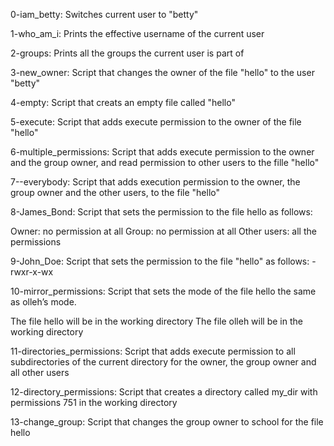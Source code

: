 0-iam_betty: Switches current user to "betty"

1-who_am_i: Prints the effective username of the current user

2-groups: Prints all the groups the current user is part of

3-new_owner: Script that changes the owner of the file "hello" to the user "betty"

4-empty: Script that creats an empty file called "hello"

5-execute: Script that adds execute permission to the owner of the file "hello"

6-multiple_permissions: Script that adds execute permission to the owner and the group owner, and read permission to other users to the fille "hello"

7--everybody: Script that adds execution permission to the owner, the group owner and the other users, to the file "hello"

8-James_Bond: Script that sets the permission to the file hello as follows:

Owner: no permission at all
Group: no permission at all
Other users: all the permissions

9-John_Doe: Script that sets the permission to the file "hello" as follows: -rwxr-x-wx

10-mirror_permissions: Script that sets the mode of the file hello the same as olleh’s mode.

The file hello will be in the working directory
The file olleh will be in the working directory

11-directories_permissions: Script that adds execute permission to all subdirectories of the current directory for the owner, the group owner and all other users

12-directory_permissions: Script that creates a directory called my_dir with permissions 751 in the working directory

13-change_group: Script that changes the group owner to school for the file hello
